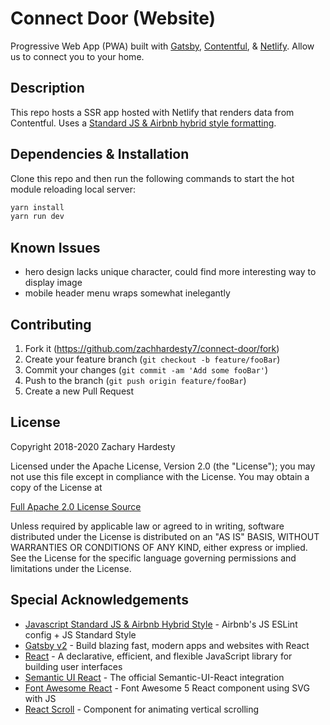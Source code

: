 # Connect Door (Website)

Progressive Web App (PWA) built with [Gatsby][gatsby], [Contentful][contentful], & [Netlify][netlify]. Allow us to connect you to your home.

## Description

This repo hosts a SSR app hosted with Netlify that renders data from Contentful. Uses a [Standard JS & Airbnb hybrid style formatting][style].

## Dependencies & Installation

Clone this repo and then run the following commands to start the hot module reloading local server:

``` bash
yarn install
yarn run dev
```

## Known Issues

* hero design lacks unique character, could find more interesting way to display image
* mobile header menu wraps somewhat inelegantly

## Contributing

1. Fork it (<https://github.com/zachhardesty7/connect-door/fork>)
2. Create your feature branch (`git checkout -b feature/fooBar`)
3. Commit your changes (`git commit -am 'Add some fooBar'`)
4. Push to the branch (`git push origin feature/fooBar`)
5. Create a new Pull Request

## License

Copyright 2018-2020 Zachary Hardesty

Licensed under the Apache License, Version 2.0 (the "License");
you may not use this file except in compliance with the License.
You may obtain a copy of the License at

[Full Apache 2.0 License Source](http://www.apache.org/licenses/LICENSE-2.0)

Unless required by applicable law or agreed to in writing, software
distributed under the License is distributed on an "AS IS" BASIS,
WITHOUT WARRANTIES OR CONDITIONS OF ANY KIND, either express or implied.
See the License for the specific language governing permissions and
limitations under the License.

## Special Acknowledgements

* [Javascript Standard JS & Airbnb Hybrid Style][style] - Airbnb's JS ESLint config + JS Standard Style
* [Gatsby v2][gatsbyGH] - Build blazing fast, modern apps and websites with React
* [React][reactGH] - A declarative, efficient, and flexible JavaScript library for building user interfaces
* [Semantic UI React][semanticGH] - The official Semantic-UI-React integration
* [Font Awesome React][faGH] - Font Awesome 5 React component using SVG with JS
* [React Scroll][scrollGH] - Component for animating vertical scrolling

<!-- Markdown link & img definitions -->
[gatsby]: https://www.gatsbyjs.org/
[gatsbyGH]: https://github.com/gatsbyjs/gatsby/
[contentful]: https://www.contentful.com/
[netlify]: https://www.netlify.com/
[style]: https://github.com/doasync/eslint-config-airbnb-standard
[reactGH]: https://github.com/facebook/react
[semanticGH]: https://github.com/Semantic-Org/Semantic-UI-React
[faGH]: https://github.com/FortAwesome/react-fontawesome
[scrollGH]: https://github.com/fisshy/react-scroll
